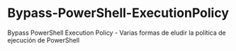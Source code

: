 # Bypass-PowerShell-ExecutionPolicy
Bypass PowerShell Execution Policy - Varias formas de eludir la política de ejecución de PowerShell
